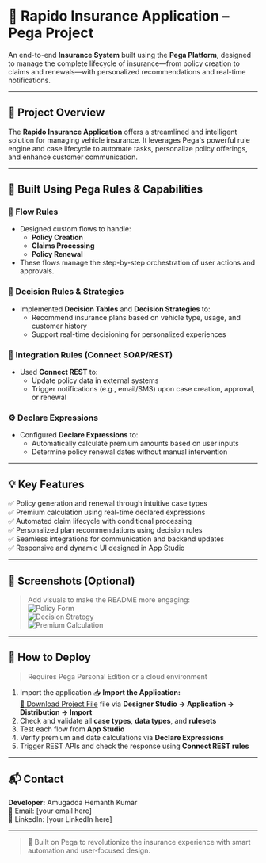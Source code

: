 # 🛵 Rapido Insurance Application – Pega Project

An end-to-end **Insurance System** built using the **Pega Platform**, designed to manage the complete lifecycle of insurance—from policy creation to claims and renewals—with personalized recommendations and real-time notifications.

---

## 📌 Project Overview

The **Rapido Insurance Application** offers a streamlined and intelligent solution for managing vehicle insurance. It leverages Pega's powerful rule engine and case lifecycle to automate tasks, personalize policy offerings, and enhance customer communication.

---

## 🧱 Built Using Pega Rules & Capabilities

### 🧭 Flow Rules
- Designed custom flows to handle:
  - **Policy Creation**
  - **Claims Processing**
  - **Policy Renewal**
- These flows manage the step-by-step orchestration of user actions and approvals.

### 🧠 Decision Rules & Strategies
- Implemented **Decision Tables** and **Decision Strategies** to:
  - Recommend insurance plans based on vehicle type, usage, and customer history
  - Support real-time decisioning for personalized experiences

### 🔗 Integration Rules (Connect SOAP/REST)
- Used **Connect REST** to:
  - Update policy data in external systems
  - Trigger notifications (e.g., email/SMS) upon case creation, approval, or renewal

### ⚙️ Declare Expressions
- Configured **Declare Expressions** to:
  - Automatically calculate premium amounts based on user inputs
  - Determine policy renewal dates without manual intervention

---

## 💡 Key Features

✅ Policy generation and renewal through intuitive case types  
✅ Premium calculation using real-time declared expressions  
✅ Automated claim lifecycle with conditional processing  
✅ Personalized plan recommendations using decision rules  
✅ Seamless integrations for communication and backend updates  
✅ Responsive and dynamic UI designed in App Studio  

---

## 📸 Screenshots (Optional)

> Add visuals to make the README more engaging:  
> ![Policy Form](screenshots/policy_form.png)  
> ![Decision Strategy](screenshots/decision_strategy.png)  
> ![Premium Calculation](screenshots/premium_calc.png)

---

## 🔧 How to Deploy

> Requires Pega Personal Edition or a cloud environment

1. Import the application 📥 **Import the Application:**  
[🔗 Download Project File](https://github.com/AMUGADDAHEMANTHKUMAR/Pega-RapidoProject/blob/main/PegaRapidoProjectFile.zip)
 file via **Designer Studio → Application → Distribution → Import**  
2. Check and validate all **case types**, **data types**, and **rulesets**  
3. Test each flow from **App Studio**  
4. Verify premium and date calculations via **Declare Expressions**  
5. Trigger REST APIs and check the response using **Connect REST rules**

---

## 📬 Contact

**Developer:** Amugadda Hemanth Kumar  
📧 Email: [your email here]  
🔗 LinkedIn: [your LinkedIn here]

---

> 🚀 Built on Pega to revolutionize the insurance experience with smart automation and user-focused design.
